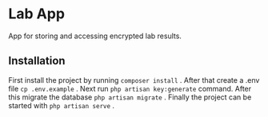 # Lab App

App for storing and accessing encrypted lab results.

<!-- TODO write readme -->

## Installation

First install the project by running `composer install` . After that create a .env file `cp .env.example` . Next run `php artisan key:generate` command. After this migrate the database `php artisan migrate` . Finally the project can be started with `php artisan serve` .

<!-- ## API -->
<!-- explain endpoints and which are authenticaded -->

<!-- ## Encryption -->
<!-- explain how encryption of data is done with rotation keys -->